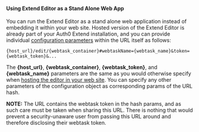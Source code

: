 #### Using Extend Editor as a Stand Alone Web App

You can run the Extend Editor as a stand alone web application instead of embedding it within your web site. Hosted version of the Extend Editor is already part of your Auth0 Extend installation, and you can provide individual [configuration parameters]() within the URL itself as follows: 

```
{host_url}/edit/{webtask_container}#webtaskName={webtask_name}&token={webtask_token}&...
```

The **{host_url}**, **{webtask_container}**, **{webtask_token}**, and **{webtask_name}** parameters are the same as you would otherwise specify when [hosting the editor in your web site](#hosting-extend-editor-in-your-web-site). You can specify any other parameters of the configuration object as corresponding params of the URL hash. 

**NOTE:** The URL contains the webtask token in the hash params, and as such care must be taken when sharing this URL. There is nothing that would prevent a security-unaware user from passing this URL around and therefore disclosing their webtask token. 